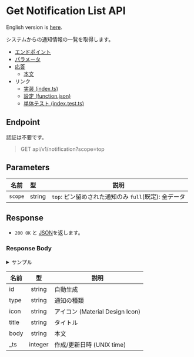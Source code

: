 # Get Notification List API

English version is [here](./README.md).

システムからの通知情報の一覧を取得します。

- [エンドポイント](#endpoint)
- [パラメータ](#parameters)
- [応答](#response)
  - [本文](#response-body)
- リンク
  - [実装 (index.ts)](./index.ts)
  - [設定 (function.json)](./function.json)
  - [単体テスト (index.test.ts)](./index.test.ts)

## Endpoint

認証は不要です。

> GET api/v1/notification?scope=top

## Parameters

|名前|型|説明|
|---|:--|---|
|`scope`|string|`top`: ピン留めされた通知のみ `full`(既定): 全データ|

## Response

- `200 OK` と [JSON](#response-body)を返します。

### Response Body

<details>
  <summary>サンプル</summary>

```json
[
  {
    "id": "<Auto Generated>",
    "type": "is-info",
    "icon": "info",
    "title": "このサイトはベータ版です",
    "body": "このWebサイトはベータ版環境です。以下の点にご留意してご利用ください。",
    "_ts": 1597028400
  },
  {
    "id": "<Auto Generated>",
    "type": "is-warning",
    "icon": "warning",
    "title": "システムメンテナンスのお知らせ",
    "body": "2020/8/11 10:00よりメンテナンスを行います。",
    "_ts": 1597024800
  },
]
```

</details>

|名前|型|説明|
|----|:--:|--|
|id|string|自動生成|
|type|string|通知の種類|
|icon|string|アイコン (Material Design Icon)|
|title|string|タイトル|
|body|string|本文|
|_ts|integer|作成/更新日時 (UNIX time)|
